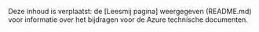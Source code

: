 Deze inhoud is verplaatst: de [Leesmij pagina] weergegeven (README.md) voor informatie over het bijdragen voor de Azure technische documenten.
